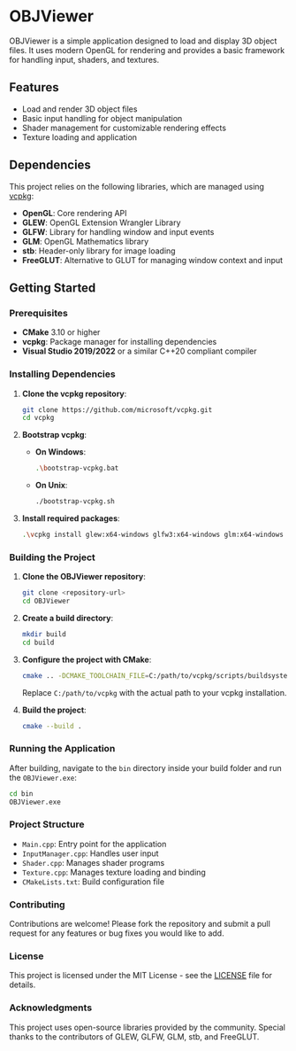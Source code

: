 
# OBJViewer

OBJViewer is a simple application designed to load and display 3D object files. It uses modern OpenGL for rendering and provides a basic framework for handling input, shaders, and textures.

## Features

- Load and render 3D object files
- Basic input handling for object manipulation
- Shader management for customizable rendering effects
- Texture loading and application

## Dependencies

This project relies on the following libraries, which are managed using [vcpkg](https://github.com/microsoft/vcpkg):

- **OpenGL**: Core rendering API
- **GLEW**: OpenGL Extension Wrangler Library
- **GLFW**: Library for handling window and input events
- **GLM**: OpenGL Mathematics library
- **stb**: Header-only library for image loading
- **FreeGLUT**: Alternative to GLUT for managing window context and input

## Getting Started

### Prerequisites

- **CMake** 3.10 or higher
- **vcpkg**: Package manager for installing dependencies
- **Visual Studio 2019/2022** or a similar C++20 compliant compiler

### Installing Dependencies

1. **Clone the vcpkg repository**:

   ```bash
   git clone https://github.com/microsoft/vcpkg.git
   cd vcpkg
   ```

2. **Bootstrap vcpkg**:

   - **On Windows**:

     ```bash
     .\bootstrap-vcpkg.bat
     ```

   - **On Unix**:

     ```bash
     ./bootstrap-vcpkg.sh
     ```

3. **Install required packages**:

   ```bash
   .\vcpkg install glew:x64-windows glfw3:x64-windows glm:x64-windows stb:x64-windows freeglut:x64-windows
   ```

### Building the Project

1. **Clone the OBJViewer repository**:

   ```bash
   git clone <repository-url>
   cd OBJViewer
   ```

2. **Create a build directory**:

   ```bash
   mkdir build
   cd build
   ```

3. **Configure the project with CMake**:

   ```bash
   cmake .. -DCMAKE_TOOLCHAIN_FILE=C:/path/to/vcpkg/scripts/buildsystems/vcpkg.cmake
   ```

   Replace `C:/path/to/vcpkg` with the actual path to your vcpkg installation.

4. **Build the project**:

   ```bash
   cmake --build .
   ```

### Running the Application

After building, navigate to the `bin` directory inside your build folder and run the `OBJViewer.exe`:

```bash
cd bin
OBJViewer.exe
```

### Project Structure

- `Main.cpp`: Entry point for the application
- `InputManager.cpp`: Handles user input
- `Shader.cpp`: Manages shader programs
- `Texture.cpp`: Manages texture loading and binding
- `CMakeLists.txt`: Build configuration file

### Contributing

Contributions are welcome! Please fork the repository and submit a pull request for any features or bug fixes you would like to add.

### License

This project is licensed under the MIT License - see the [LICENSE](LICENSE) file for details.

### Acknowledgments

This project uses open-source libraries provided by the community. Special thanks to the contributors of GLEW, GLFW, GLM, stb, and FreeGLUT.
